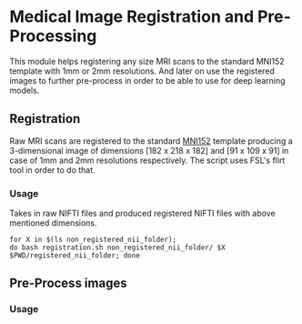 # Medical Image Registration and Pre-Processing
This module helps registering any size MRI scans to the standard MNI152 template with 1mm or 2mm resolutions.
And later on use the registered images to further pre-process in order to be able to use for deep learning models.

## Registration

Raw MRI scans are registered to the standard [MNI152](https://www.lead-dbs.org/about-the-mni-spaces/) template producing a 3-dimensional image of dimensions [182 x 218 x 182] and [91 x 109 x 91] in case of 1mm and 2mm resolutions respectively. The script uses FSL's flirt tool in order to do that.

### Usage

Takes in raw NIFTI files and produced registered NIFTI files with above mentioned dimensions.
```
for X in $(ls non_registered_nii_folder); 
do bash registration.sh non_registered_nii_folder/ $X $PWD/registered_nii_folder; done
```


## Pre-Process images

### Usage